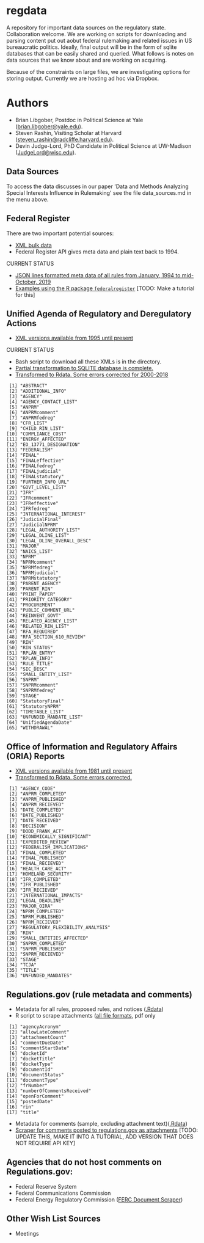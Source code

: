 # regdata
A repository for important data sources on the regulatory state. Collaboration welcome. We are working on scripts for downloading and parsing content put out aobut federal rulemaking and related issues in US bureaucratic politics. Ideally, final output will be in the form of sqlite databases that can be easily shared and queried. What follows is notes on data sources that we know about and are working on acquiring.

Because of the constraints on large files, we are investigating options for storing output. Currently we are hosting ad hoc via Dropbox. 

# Authors

- Brian Libgober, Postdoc in Political Science at Yale (brian.libgober@yale.edu).
- Steven Rashin, Visiting Scholar at Harvard (steven_rashin@radcliffe.harvard.edu).
- Devin Judge-Lord, PhD Candidate in Political Science at UW-Madison (JudgeLord@wisc.edu).

## Data Sources
To access the data discusses in our paper 'Data and Methods Analyzing Special Interests Influence in Rulemaking' see the file data_sources.md in the menu above.

## Federal Register

There are two important potential sources:

- [XML bulk data](https://www.govinfo.gov/bulkdata/FR)
- Federal Register API gives meta data and plain text back to 1994. 

CURRENT STATUS
  
- [JSON lines formatted meta data of all rules from January, 1994 to mid-October, 2019](https://www.dropbox.com/s/zlgyz2lclgrgz84/2019_10_13.jl?dl=0)
- [Examples using the R package `federalregister`](https://github.com/judgelord/rulemaking/blob/master/functions/federalregister-search.R) [TODO: Make a tutorial for this]

## Unified Agenda of Regulatory and Deregulatory Actions

- [XML versions available from 1995 until present](https://www.reginfo.gov/public/do/eAgendaXmlReport)

CURRENT STATUS

- Bash script to download all these XMLs is in the directory.
- [Partial transformation to SQLITE database is complete.](https://www.dropbox.com/s/wnw5husrx7lpagw/agenda.sqlite?dl=0)
- [Transformed to Rdata. Some errors corrected for 2000-2018](https://github.com/judgelord/rulemaking/blob/master/data/UnifiedAgenda.Rdata)
```
 [1] "ABSTRACT"                
 [2] "ADDITIONAL_INFO"         
 [3] "AGENCY"                  
 [4] "AGENCY_CONTACT_LIST"     
 [5] "ANPRM"                   
 [6] "ANPRMcomment"            
 [7] "ANPRMfedreg"             
 [8] "CFR_LIST"                
 [9] "CHILD_RIN_LIST"          
[10] "COMPLIANCE_COST"         
[11] "ENERGY_AFFECTED"         
[12] "EO_13771_DESIGNATION"    
[13] "FEDERALISM"              
[14] "FINAL"                   
[15] "FINALeffective"          
[16] "FINALfedreg"             
[17] "FINALjudicial"           
[18] "FINALstatutory"          
[19] "FURTHER_INFO_URL"        
[20] "GOVT_LEVEL_LIST"         
[21] "IFR"                     
[22] "IFRcomment"              
[23] "IFReffective"            
[24] "IFRfedreg"               
[25] "INTERNATIONAL_INTEREST"  
[26] "JudicialFinal"           
[27] "JudicialNPRM"            
[28] "LEGAL_AUTHORITY_LIST"    
[29] "LEGAL_DLINE_LIST"        
[30] "LEGAL_DLINE_OVERALL_DESC"
[31] "MAJOR"                   
[32] "NAICS_LIST"              
[33] "NPRM"                    
[34] "NPRMcomment"             
[35] "NPRMfedreg"              
[36] "NPRMjudicial"            
[37] "NPRMstatutory"           
[38] "PARENT_AGENCY"           
[39] "PARENT_RIN"              
[40] "PRINT_PAPER"             
[41] "PRIORITY_CATEGORY"       
[42] "PROCUREMENT"             
[43] "PUBLIC_COMMENT_URL"      
[44] "REINVENT_GOVT"           
[45] "RELATED_AGENCY_LIST"     
[46] "RELATED_RIN_LIST"        
[47] "RFA_REQUIRED"            
[48] "RFA_SECTION_610_REVIEW"  
[49] "RIN"                     
[50] "RIN_STATUS"              
[51] "RPLAN_ENTRY"             
[52] "RPLAN_INFO"              
[53] "RULE_TITLE"              
[54] "SIC_DESC"                
[55] "SMALL_ENTITY_LIST"       
[56] "SNPRM"                   
[57] "SNPRMcomment"            
[58] "SNPRMfedreg"             
[59] "STAGE"                   
[60] "StatutoryFinal"          
[61] "StatutoryNPRM"           
[62] "TIMETABLE_LIST"          
[63] "UNFUNDED_MANDATE_LIST"   
[64] "UnifiedAgendaDate"       
[65] "WITHDRAWAL" 
```

## Office of Information and Regulatory Affairs (ORIA) Reports

- [XML versions available from 1981 until present](http://www.reginfo.gov/public/do/XMLReportList)
- [Transformed to Rdata. Some errors corrected.](https://github.com/judgelord/rulemaking/blob/master/data/OIRA.Rdata)
```
 [1] "AGENCY_CODE"                    
 [2] "ANPRM_COMPLETED"                
 [3] "ANPRM_PUBLISHED"                
 [4] "ANPRM_RECIEVED"                 
 [5] "DATE_COMPLETED"                 
 [6] "DATE_PUBLISHED"                 
 [7] "DATE_RECEIVED"                  
 [8] "DECISION"                       
 [9] "DODD_FRANK_ACT"                 
[10] "ECONOMICALLY_SIGNIFICANT"       
[11] "EXPEDITED_REVIEW"               
[12] "FEDERALISM_IMPLICATIONS"        
[13] "FINAL_COMPLETED"                
[14] "FINAL_PUBLISHED"                
[15] "FINAL_RECIEVED"                 
[16] "HEALTH_CARE_ACT"                
[17] "HOMELAND_SECURITY"              
[18] "IFR_COMPLETED"                  
[19] "IFR_PUBLISHED"                  
[20] "IFR_RECIEVED"                   
[21] "INTERNATIONAL_IMPACTS"          
[22] "LEGAL_DEADLINE"                 
[23] "MAJOR_OIRA"                     
[24] "NPRM_COMPLETED"                 
[25] "NPRM_PUBLISHED"                 
[26] "NPRM_RECIEVED"                  
[27] "REGULATORY_FLEXIBILITY_ANALYSIS"
[28] "RIN"                            
[29] "SMALL_ENTITIES_AFFECTED"        
[30] "SNPRM_COMPLETED"                
[31] "SNPRM_PUBLISHED"                
[32] "SNPRM_RECIEVED"                 
[33] "STAGE"                          
[34] "TCJA"                           
[35] "TITLE"                          
[36] "UNFUNDED_MANDATES"
```

## Regulations.gov (rule metadata and comments)

- Metadata for all rules, proposed rules, and notices ([.Rdata](https://github.com/judgelord/rulemaking/blob/master/data/AllRegsGovRules.Rdata))
- R script to scrape attachments ([all file formats](https://github.com/judgelord/rulemaking/blob/master/functions/regulations-gov-get-attachments.R), pdf only
```
 [1] "agencyAcronym"           
 [2] "allowLateComment"        
 [3] "attachmentCount"         
 [4] "commentDueDate"          
 [5] "commentStartDate"        
 [6] "docketId"                
 [7] "docketTitle"             
 [8] "docketType"              
 [9] "documentId"              
[10] "documentStatus"          
[11] "documentType"            
[12] "frNumber"                
[13] "numberOfCommentsReceived"
[14] "openForComment"          
[15] "postedDate"              
[16] "rin"                     
[17] "title" 
```

- Metadata for comments (sample, excluding attachment text)([.Rdata](https://github.com/judgelord/rulemaking/blob/master/data/allcomments-sample.Rdata))
- [Scraper for comments posted to regulations.gov as attachments](https://github.com/judgelord/rulemaking/blob/master/functions/regulations-gov-get-attachments.R) [TODO: UPDATE THIS, MAKE IT INTO A TUTORIAL, ADD VERSION THAT DOES NOT REQUIRE API KEY]

## Agencies that do not host comments on Regulations.gov:

- Federal Reserve System
- Federal Communications Commission
- Federal Energy Regulatory Commission ([FERC Document Scraper](https://judgelord.github.io/correspondence/functions/DOE_FERC-scraper.html))

## Other Wish List Sources

- Meetings
